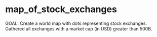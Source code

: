 # map_of_stock_exchanges
GOAL: Create a world map with dots representing stock exchanges. 
Gathered all exchanges with a market cap (in USD) greater than 500B. 
